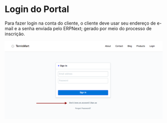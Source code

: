 # Login do Portal



Para fazer login na conta do cliente, o cliente deve usar seu endereço de e-mail e
a senha enviada pelo ERPNext; gerado por meio do processo de inscrição.


![Inscrição de usuário do site](/files/website-login.png)



